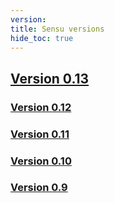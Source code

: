 ```yaml
---
version:
title: Sensu versions
hide_toc: true
---
```


## [Version 0.13](/docs/0.13/)

### [Version 0.12](/docs/0.12/)

### [Version 0.11](/docs/0.11/)

### [Version 0.10](/docs/0.10/)

### [Version 0.9](/docs/0.9/)
